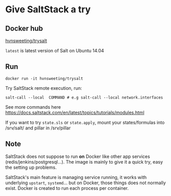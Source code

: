 # Give SaltStack a try

## Docker hub

[hvnsweeting/trysalt](https://hub.docker.com/r/hvnsweeting/trysalt/)

`latest` is latest version of Salt on Ubuntu 14.04

## Run

```
docker run -it hvnsweeting/trysalt
```

Try SaltStack remote execution, run:

```
salt-call --local  COMMAND # e.g salt-call --local network.interfaces
```

See more commands here
https://docs.saltstack.com/en/latest/topics/tutorials/modules.html

If you want to try `state.sls` or `state.apply`,
mount your states/formulas into /srv/salt/ and pillar in /srv/pillar

## Note
SaltStack does not suppose to run **on** Docker like other app services
(redis/jenkins/postgresql...). The image is mainly to give it a quick try,
easy the setting up problems.

SaltStack's main feature is managing service running, it works with underlying
`upstart`, `systemd`... but on Docker, those things does not normally exist.
Docker is created to run each process per container.
